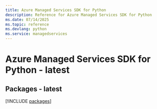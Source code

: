 ```yaml
---
title: Azure Managed Services SDK for Python
description: Reference for Azure Managed Services SDK for Python
ms.date: 07/14/2025
ms.topic: reference
ms.devlang: python
ms.service: managedservices
---
```

# Azure Managed Services SDK for Python - latest
## Packages - latest
[!INCLUDE [packages](managed-services-index.md)]